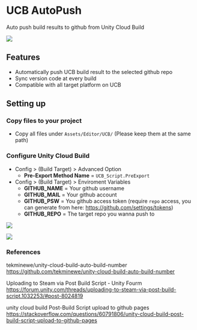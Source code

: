# UCB AutoPush
Auto push build results to github from Unity Cloud Build

![](https://i.imgur.com/dXWtCgL.png)

## Features
- Automatically push UCB build result to the selected github repo
- Sync version code at every build
- Compatible with all target platform on UCB

## Setting up
### Copy files to your project 
- Copy all files under `Assets/Editor/UCB/` (Please keep them at the same path)

### Configure Unity Cloud Build
- Config > (Build Target) > Advanced Option 
    - **Pre-Export Method Name** = `UCB_Script.PreExport`
- Config > (Build Target) > Enviroment Variables
    - **GITHUB_NAME** = Your github username
    - **GITHUB_MAIL** = Your github account
    - **GITHUB_PSW** = You github access token (require `repo` access, you can generate from here: https://github.com/settings/tokens)
    - **GITHUB_REPO** = The target repo you wanna push to

![](https://i.imgur.com/dte6hxW.png)

![](https://i.imgur.com/M3UUy0A.png)



### References
tekminewe/unity-cloud-build-auto-build-number
https://github.com/tekminewe/unity-cloud-build-auto-build-number


Uploading to Steam via Post Build Script - Unity Fourm  
https://forum.unity.com/threads/uploading-to-steam-via-post-build-script.1032253/#post-8024819


unity cloud build Post-Build Script upload to github pages
https://stackoverflow.com/questions/60791806/unity-cloud-build-post-build-script-upload-to-github-pages

